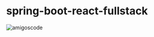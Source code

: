 # spring-boot-react-fullstack
![amigoscode](https://user-images.githubusercontent.com/46399723/231156020-696ffeb9-52cf-47ad-ac03-4c43547d0cfc.png)
